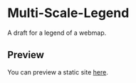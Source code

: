 # Multi-Scale-Legend  

A draft for a legend of a webmap.

## Preview

You can preview a static site [here](https://mathiasgroebe.github.io/Multi-Scale-Legend/Legend.html).
